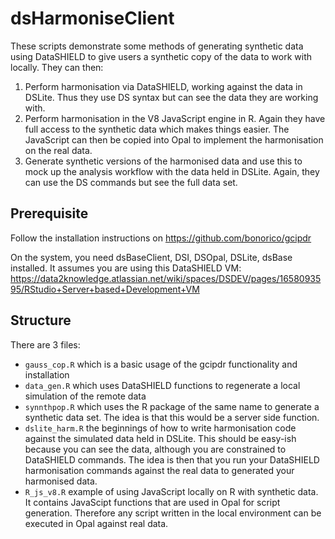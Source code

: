 # dsHarmoniseClient

These scripts demonstrate some methods of generating synthetic data using DataSHIELD to give users a synthetic copy of the data to work with locally. They can then:

1. Perform harmonisation via DataSHIELD, working against the data in DSLite. Thus they use DS syntax but can see the data they are working with.
2. Perform harmonisation in the V8 JavaScript engine in R. Again they have full access to the synthetic data which makes things easier. The JavaScript can then be copied into Opal to implement the harmonisation on the real data.
3. Generate synthetic versions of the harmonised data and use this to mock up the analysis workflow with the data held in DSLite. Again, they can use the DS commands but see the full data set.

## Prerequisite

Follow the installation instructions on https://github.com/bonorico/gcipdr

On the system, you need dsBaseClient, DSI, DSOpal, DSLite, dsBase installed. It assumes you are using this DataSHIELD VM: https://data2knowledge.atlassian.net/wiki/spaces/DSDEV/pages/1658093595/RStudio+Server+based+Development+VM

## Structure

There are 3 files:

* `gauss_cop.R` which is a basic usage of the gcipdr functionality and installation
* `data_gen.R` which uses DataSHIELD functions to regenerate a local simulation of the remote data
* `synnthpop.R` which uses the R package of the same name to generate a synthetic data set. The idea is that this would be a server side function.
* `dslite_harm.R` the beginnings of how to write harmonisation code against the simulated data held in DSLite. This should be easy-ish because you can see the data, although you are constrained to DataSHIELD commands. The idea is then that you run your DataSHIELD harmonisation commands against the real data to generated your harmonised data. 
* `R_js_v8.R` example of using JavaScript locally on R with synthetic data. It contains JavaScipt functions that are used in Opal for script generation. Therefore any script written in the local environment can be executed in Opal against real data.
